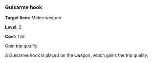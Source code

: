 ### Guisarme hook

**Target Item:** Melee weapon

**Level:** 2

**Cost:** 12d

_Gain trip quality_

A Guisarme hook is placed on the weapon, which gains the trip quality.